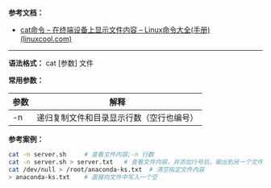 **参考文档：**

- [cat命令 – 在终端设备上显示文件内容 – Linux命令大全(手册) (linuxcool.com)](https://www.linuxcool.com/cat)

---

**语法格式：** cat [参数] 文件

**常用参数：**

| 参数 | 解释                                       |
| ------ | -------------------------------------------- |
| -n   | 递归复制文件和目录显示行数（空行也编号）<br /> |

**参考案例：**

```sh
cat -n server.sh     # 查看文件内容;-n 行数
cat -n server.sh > server.txt   # 查看文件内容，并添加行号后，输出到另一个文件当中。
cat /dev/null > /root/anaconda-ks.txt  # 清空指定文件内容
> anaconda-ks.txt    # 直接向文件中写入一个空
```

